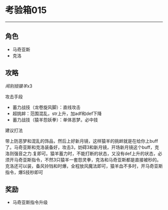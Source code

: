 # 考验箱015

---

## 角色

- 马奇亚斯
- 克洛

## 攻略

*闹别扭猿羊*x3

攻击手段
- 蓄力战技（龙卷旋风脚）：直线攻击
- 超挑衅：范围混乱，str上升，加adf和def下降
- 蓄力战技（猿羊怨妖拳）：单体恶梦。必中技

建议打法

带上防恶梦和混乱的饰品，然后上好新月镜，这样猿羊的挑衅就是在给你上buff了。马奇亚斯和克洛装备好，攻击3，妨碍3和新月镜，开场新月镜这个buff，克洛则强音之力.复即可。猿羊蓄力时，不能打断的状态，又没有def上升的状态，必须开马奇亚斯指令，不然3只猿羊一套怨灵拳，克洛和马奇亚斯都是直接被秒的。克洛还可以装，备风铃铛和时爆，全程放风魔法即可，猿羊血不多时，开马奇亚斯指令，爆S技秒即可

## 奖励

- 马奇亚斯指令升级